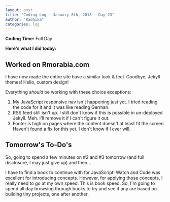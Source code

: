 ```yaml
---
layout: post
title: "Coding Log — January 8th, 2018 — Day 23"
author: "Radhika"
categories: log
---
```


**Coding Time:** Full Day

**Here's what I did today:**

## Worked on Rmorabia.com

I have now made the entire site have a similar look & feel. Goodbye, Jekyll themes! Hello, custom design!

Everything *should* be working with these choice exceptions:

1. My JavaScript responsive nav isn't happening just yet. I tried reading the code for it and it was like reading German.
1. RSS feed still isn't up. I still don't know if this is possible in un-deployed Jekyll. Meh. I'll remove it if I can't figure it out.
1. Footer is high on pages where the content doesn't at least fit the screen. Haven't found a fix for this yet. I don't know if I ever will.


## Tomorrow's To-Do's

So, going to spend a few minutes on #2 and #3 tomorrow (and full disclosure, I may just give up) and then...

I have to find a book to continue with for JavaScript! Watch and Code was excellent for introducing concepts. However, for applying those concepts, I really need to go at my own speed. This is book speed. So, I'm going to spend all day browsing through books to try and see if any are based on building tiny projects, one after another.